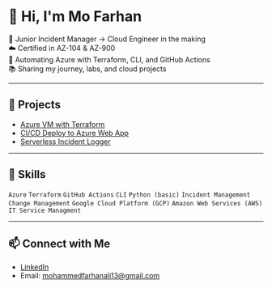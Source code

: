 # 👋 Hi, I'm Mo Farhan

💼 Junior Incident Manager → Cloud Engineer in the making  
☁️ Certified in AZ-104 & AZ-900  
🔧 Automating Azure with Terraform, CLI, and GitHub Actions  
📚 Sharing my journey, labs, and cloud projects

---

## 🚀 Projects

- [Azure VM with Terraform](https://github.com/YOUR_USERNAME/azure-vm-terraform)
- [CI/CD Deploy to Azure Web App](https://github.com/YOUR_USERNAME/azure-ci-cd)
- [Serverless Incident Logger](https://github.com/YOUR_USERNAME/incident-logger)

---

## 🧠 Skills
`Azure` `Terraform` `GitHub Actions` `CLI` `Python (basic)` `Incident Management` `Change Management` `Google Cloud Platform (GCP)` `Amazon Web Services (AWS)` `IT Service Managment`

---

## 📫 Connect with Me
- [LinkedIn](https://www.linkedin.com/in/mohammedfarhan1/)
- Email: mohammedfarhanali13@gmail.com
